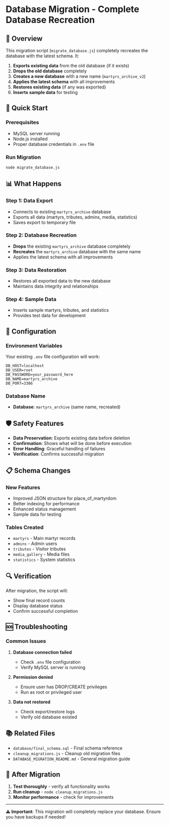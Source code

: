 # Database Migration - Complete Database Recreation

## 🎯 Overview

This migration script (`migrate_database.js`) completely recreates the database with the latest schema. It:

1. **Exports existing data** from the old database (if it exists)
2. **Drops the old database** completely
3. **Creates a new database** with a new name (`martyrs_archive_v2`)
4. **Applies the latest schema** with all improvements
5. **Restores existing data** (if any was exported)
6. **Inserts sample data** for testing

## 🚀 Quick Start

### Prerequisites
- MySQL server running
- Node.js installed
- Proper database credentials in `.env` file

### Run Migration
```bash
node migrate_database.js
```

## 📊 What Happens

### Step 1: Data Export
- Connects to existing `martyrs_archive` database
- Exports all data (martyrs, tributes, admins, media, statistics)
- Saves export to temporary file

### Step 2: Database Recreation
- **Drops** the existing `martyrs_archive` database completely
- **Recreates** the `martyrs_archive` database with the same name
- Applies the latest schema with all improvements

### Step 3: Data Restoration
- Restores all exported data to the new database
- Maintains data integrity and relationships

### Step 4: Sample Data
- Inserts sample martyrs, tributes, and statistics
- Provides test data for development

## 🔧 Configuration

### Environment Variables
Your existing `.env` file configuration will work:
```env
DB_HOST=localhost
DB_USER=root
DB_PASSWORD=your_password_here
DB_NAME=martyrs_archive
DB_PORT=3306
```

### Database Name
- **Database**: `martyrs_archive` (same name, recreated)

## 🛡️ Safety Features

- **Data Preservation**: Exports existing data before deletion
- **Confirmation**: Shows what will be done before execution
- **Error Handling**: Graceful handling of failures
- **Verification**: Confirms successful migration

## 📋 Schema Changes

### New Features
- Improved JSON structure for place_of_martyrdom
- Better indexing for performance
- Enhanced status management
- Sample data for testing

### Tables Created
- `martyrs` - Main martyr records
- `admins` - Admin users
- `tributes` - Visitor tributes
- `media_gallery` - Media files
- `statistics` - System statistics

## 🔍 Verification

After migration, the script will:
- Show final record counts
- Display database status
- Confirm successful completion

## 🆘 Troubleshooting

### Common Issues
1. **Database connection failed**
   - Check `.env` file configuration
   - Verify MySQL server is running

2. **Permission denied**
   - Ensure user has DROP/CREATE privileges
   - Run as root or privileged user

3. **Data not restored**
   - Check export/restore logs
   - Verify old database existed

## 📚 Related Files

- `database/final_schema.sql` - Final schema reference
- `cleanup_migrations.js` - Cleanup old migration files
- `DATABASE_MIGRATION_README.md` - General migration guide

## 🎉 After Migration

1. **Test thoroughly** - verify all functionality works
2. **Run cleanup** - `node cleanup_migrations.js`
3. **Monitor performance** - check for improvements

---

**⚠️ Important**: This migration will completely replace your database. Ensure you have backups if needed!
